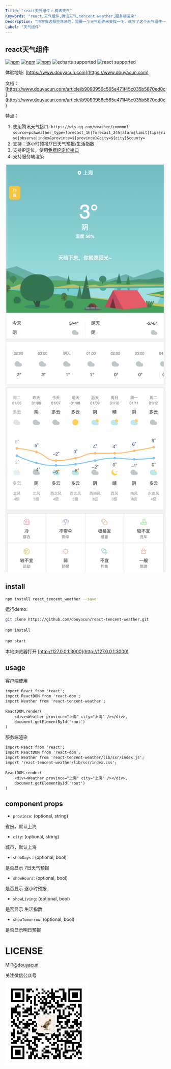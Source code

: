 ```yaml
---
Title: "react天气组件: 腾讯天气"
Keywords: "react,天气组件,腾讯天气,tencent weather,服务端渲染"
Description: "博客右边框空荡荡的，需要一个天气组件来支撑一下，就写了这个天气组件～"
Label: "天气组件"
---
```


## react天气组件

 [![npm](https://img.shields.io/npm/v/react-tencent-weather)](https://www.npmjs.com/package/react-tencent-weather) [![npm](https://img.shields.io/npm/dm/react-tencent-weather)](https://www.npmjs.com/package/react-tencent-weather) [![npm](https://img.shields.io/npm/l/react-tencent-weather)](https://www.npmjs.com/package/react-tencent-weather) ![echarts supported](https://img.shields.io/badge/echarts-%5E3.0.0%20%7C%7C%20%5E4.0.0-blue.svg) ![react supported](https://img.shields.io/badge/React-%5E16.8.0-blue.svg)

体验地址: [https://www.douyacun.com](https://www.douyacun.com)

文档：[https://www.douyacun.com/article/b9093956c565e471f45c035b5870ed0c](https://www.douyacun.com/article/b9093956c565e471f45c035b5870ed0c)

特点：

1. 使用腾讯天气接口: `https://wis.qq.com/weather/common?source=pc&weather_type=forecast_1h|forecast_24h|alarm|limit|tips|rise|observe|index&province=${province}&city=${city}&county=`
2. 支持：逐小时预报/7日天气预报/生活指数
3. 支持IP定位，使用[免费IP定位接口](https://www.douyacun.com/article/a57b58a343f051cf1fb9761a31d37693)
4. 支持服务端渲染

![react腾讯天气组件](assert/image-20210107225932253.png)
![react腾讯天气组件](assert/image-20210107230116155.png)


## install

```bash
npm install react_tencent_weather --save
```

运行demo:

```bash
git clone https://github.com/douyacun/react-tencent-weather.git

npm install

npm start
```

本地浏览器打开 [http://127.0.0.1:3000](http://127.0.0.1:3000)

## usage

客户端使用

```react
import React from 'react';
import ReactDOM from 'react-dom';
import Weather from 'react-tencent-weather';

ReactDOM.render(
    <div><Weather province="上海" city="上海" /></div>,
    document.getElementById('root')
)
```

服务端渲染

```react
import React from 'react';
import ReactDOM from 'react-dom';
import Weather from 'react-tencent-weather/lib/ssr/index.js';
import 'react-tencent-weather/lib/ssr/index.css';

ReactDOM.render(
    <div><Weather province="上海" city="上海" /></div>,
    document.getElementById('root')
)
```



## component props

- `province`: (optional, string)

省份，默认上海

- `city`: (optional, string)

城市，默认上海

- `showDays` : (optional, bool)

是否显示 7日天气预报

- `showHours`: (optional, bool)

是否显示 逐小时预报

- `showLiving`: (optional, bool)

是否显示 生活指数

- `showTomorrow`:  (optional, bool)

是否显示明日预报



# LICENSE

MIT@[douyacun](https://github.com/douyacun)

关注微信公众号

![douyacun](assert/douyacun_qrcode.jpg)
